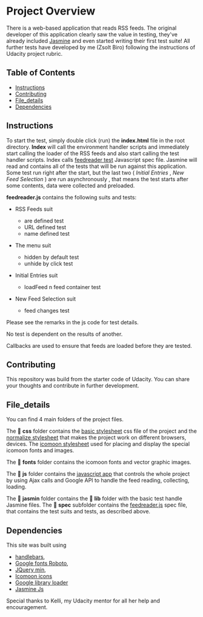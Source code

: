 # Project Overview

There is a web-based application that reads RSS feeds. The original developer of this application clearly saw the value in testing, they've already included [Jasmine](http://jasmine.github.io/) and even started writing their first test suite! All further tests have developed by me (Zsolt Biro) following the instructions of Udacity project rubric.


## Table of Contents

* [Instructions](#instructions)
* [Contributing](#contributing)
* [File_details](#file_details)
* [Dependencies](#dependencies)

## Instructions

To start the test, simply double click (run) the **index.html** file in the root directory. **Index** will call the environment handler scripts and immediately start calling the loader of the RSS feeds and also start calling  the test handler scripts. 
Index calls [feedreader test](jasmine/spec/feedreader.js) Javascript spec file. Jasmine will read and contains all of the tests that will be run against this application.
Some test run right after the start, but the last two ( _Initial Entries_ , _New Feed Selection_ ) are run asynchronously , that means the test starts after some contents, data were collected and preloaded.

**feedreader.js** contains the following suits and tests:
* RSS Feeds suit
   - are defined test
   - URL defined test
   - name defined test

* The menu suit
   - hidden by default test
   - unhide by click test
   
* Initial Entries suit
   - loadFeed n feed container test

* New Feed Selection suit
   - feed changes test

Please see the remarks in the js code for test details. 

No test is dependent on the results of another.

Callbacks are used to ensure that feeds are loaded before they are tested.

## Contributing

This repository was build from the starter code of Udacity. You can share your thoughts and contribute in further development.


## File_details

You can find 4 main folders of the project files.

The :open_file_folder: **css** folder contains the [basic stylesheet](css/style.css) css file of the project and the [normalize stylesheet](css/normalize.css) that makes the project work on different browsers, devices. The [icomoon stylesheet](css/icomoon.css) used for placing and display the special icomoon fonts and images.

The :open_file_folder: **fonts** folder contains the icomoon fonts and vector graphic images.

The :open_file_folder: **js** folder contains the [javascript app](js/app.js) that controls the whole project by using Ajax calls and Google API to handle the feed reading, collecting, loading. 

The :open_file_folder: **jasmin** folder contains the :file_folder: **lib** folder with the basic test handle Jasmine files. The :file_folder: **spec** subfolder contains the  [feedreader.js](jasmin/spec/feedreader.js) spec file, that contains the test suits and tests, as described above. 


## Dependencies

This site was built using 
- [handlebars](http://cdn.jsdelivr.net/handlebarsjs/2.0.0/handlebars.min.js),
- [Google fonts Roboto](https://fonts.google.com/specimen/Roboto),
- [JQuery min](http://ajax.googleapis.com/ajax/libs/jquery/2.1.1/jquery.min.js),
- [Icomoon icons](https://icomoon.io/)
- [Google library loader](http://google.com/jsapi)
- [Jasmine Js](http://jasmine.github.io/)

Special thanks to Kelli, my Udacity mentor for all her help and encouragement. 

